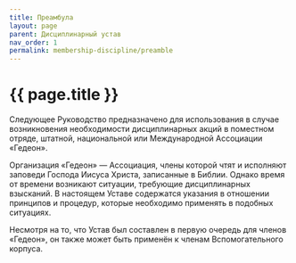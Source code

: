 ```yaml
---
title: Преамбула
layout: page
parent: Дисциплинарный устав
nav_order: 1
permalink: membership-discipline/preamble
---
```


# {{ page.title }}

Следующее Руководство предназначено для использования в случае возникновения
необходимости дисциплинарных акций в поместном отряде, штатной, национальной
или Международной Ассоциации «Гедеон».

Организация «Гедеон» — Ассоциация, члены которой чтят и исполняют заповеди
Господа Иисуса Христа, записанные в Библии. Однако время от времени возникают
ситуации, требующие дисциплинарных взысканий. В настоящем Уставе содержатся
указания в отношении принципов и процедур, которые необходимо применять в подобных
ситуациях.

Несмотря на то, что Устав был составлен в первую очередь для членов «Гедеон», он
также может быть применён к членам Вспомогательного корпуса.
